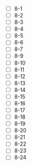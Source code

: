- [ ] 8-1
- [ ] 8-2
- [ ] 8-3
- [ ] 8-4
- [ ] 8-5
- [ ] 8-6
- [ ] 8-7
- [ ] 8-9
- [ ] 8-10
- [ ] 8-11
- [ ] 8-12
- [ ] 8-13
- [ ] 8-14
- [ ] 8-15
- [ ] 8-16
- [ ] 8-17
- [ ] 8-18
- [ ] 8-19
- [ ] 8-20
- [ ] 8-21
- [ ] 8-22
- [ ] 8-23
- [ ] 8-24